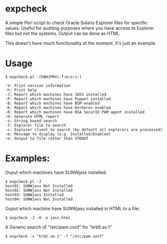 expcheck
========

A simple Perl script to check Oracle Solaris Explorer files for specific values.
Useful for auditing purposes where you have access to Explorer files but not the systems.
Output can be done as HTML.

This doesn't have much functionality at the moment, it's just an example.

Usage
=====

	$ expcheck.pl -[hBHJPRVc:f:m:o:s:]

	-V: Print version information
	-h: Print help
	-J: Report which machines have JASS installed
	-P: Report which machines have Puppet installed
	-B: Report which machines have BSM enabled
	-K: Report which machines have Kerberos enabled
	-R: Report which machines have RSA SecurID PAM agent installed
	-H: Generate HTML report
	-s: String based search
	-f: Explorer file to search
	-c: Explorer client to search (by default all explorers are processed)
	-m: Message to display (e.g. Installed/Enabled)
	-o: Output to file rather than STDOUT

Examples:
=========

Ouput which machines have SUNWjass installed:

	$ expcheck.pl -J
	host01: SUNWjass Not Installed
	host02: SUNWjass Not Installed
	host03: SUNWjass Installed
	host04: SUNWjass Not Installed

Ouput which machine have SUNWjass installed in HTML to a file:

	$ expcheck -J -H -o jass.html

A Generic search of "/etc/pam.conf" for "krb5.so.1"

	$ expcheck -s "krb5.so.1" -f "/etc/pam.conf"
